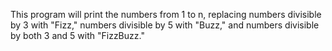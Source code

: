 This program will print the numbers from 1 to n, replacing numbers divisible by 3 with "Fizz," numbers divisible by 5 with "Buzz," and numbers divisible by both 3 and 5 with "FizzBuzz."
